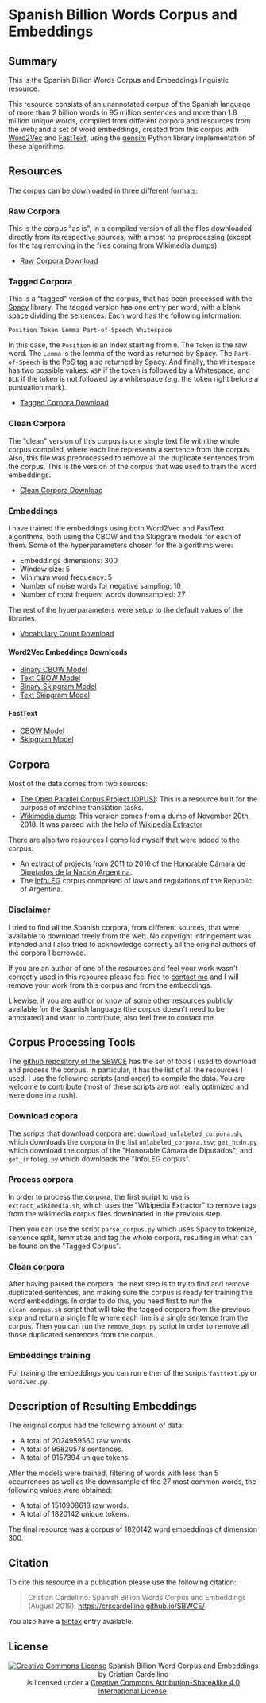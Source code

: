 Spanish Billion Words Corpus and Embeddings
===========================================

Summary
-------

This is the Spanish Billion Words Corpus and Embeddings linguistic resource.

This resource consists of an unannotated corpus of the Spanish language of
more than 2 billion words in 95 million sentences and more than 1.8 million
unique words, compiled from different corpora and resources from the web; and
a set of word embeddings, created from this corpus with
[Word2Vec](https://code.google.com/p/word2vec/) and
[FastText](https://fasttext.cc/), using the
[gensim](https://radimrehurek.com/gensim/) Python library implementation of
these algorithms.

Resources
---------

The corpus can be downloaded in three different formats:

### Raw Corpora

This is the corpus "as is", in a compiled version of all the files downloaded
directly from its respective sources, with almost no preprocessing (except
for the tag removing in the files coming from Wikimedia dumps).

- [Raw Corpora Download](https://cs.famaf.unc.edu.ar/~ccardellino/SBWCE/sbwce.raw.tar.bz2)

### Tagged Corpora

This is a "tagged" version of the corpus, that has been processed with the
[Spacy](https://spacy.io/) library. The tagged version has one entry per
word, with a blank space dividing the sentences. Each word has the following
information:

    Position Token Lemma Part-of-Speech Whitespace

In this case, the `Position` is an index starting from `0`. The `Token` is
the raw word. The `Lemma` is the lemma of the word as returned by Spacy. The
`Part-of-Speech` is the PoS tag also returned by Spacy. And finally, the
`Whitespace` has two possible values: `WSP` if the token is followed by a
Whitespace, and `BLK` if the token is not followed by a whitespace (e.g. the
token right before a puntuation mark).

- [Tagged Corpora Download](https://cs.famaf.unc.edu.ar/~ccardellino/SBWCE/sbwce.tagged.tar.bz2)

### Clean Corpora

The "clean" version of this corpus is one single text file with the whole
corpus compiled, where each line represents a sentence from the corpus. Also,
this file was preprocessed to remove all the duplicate sentences from the
corpus. This is the version of the corpus that was used to train the word
embeddings.

- [Clean Corpora Download](https://cs.famaf.unc.edu.ar/~ccardellino/SBWCE/sbwce.clean.txt.bz2)

### Embeddings

I have trained the embeddings using both Word2Vec and FastText algorithms,
both using the CBOW and the Skipgram models for each of them. Some of the
hyperparameters chosen for the algorithms were:

- Embeddings dimensions: 300
- Window size: 5
- Minimum word frequency: 5
- Number of noise words for negative sampling: 10
- Number of most frequent words downsampled: 27

The rest of the hyperparameters were setup to the default values of the
libraries.

- [Vocabulary Count Download](https://cs.famaf.unc.edu.ar/~ccardellino/SBWCE/SBW-vocabulary-min5.txt)

#### Word2Vec Embeddings Downloads

- [Binary CBOW Model](https://cs.famaf.unc.edu.ar/~ccardellino/SBWCE/SBW-vectors-300-min5-cbow.bin.gz)
- [Text CBOW Model](https://cs.famaf.unc.edu.ar/~ccardellino/SBWCE/SBW-vectors-300-min5-cbow.txt.bz2)
- [Binary Skipgram Model](https://cs.famaf.unc.edu.ar/~ccardellino/SBWCE/SBW-vectors-300-min5-skipgram.bin.gz)
- [Text Skipgram Model](https://cs.famaf.unc.edu.ar/~ccardellino/SBWCE/SBW-vectors-300-min5-skipgram.txt.bz2)

#### FastText

- [CBOW Model](https://cs.famaf.unc.edu.ar/~ccardellino/SBWCE/SBW-vectors-300-min5-cbow-fasttext.model.tar.bz2)
- [Skipgram Model](https://cs.famaf.unc.edu.ar/~ccardellino/SBWCE/SBW-vectors-300-min5-skipgram-fasttext.model.tar.bz2)


Corpora
-------

Most of the data comes from two sources:

- [The Open Parallel Corpus Project (OPUS)](http://opus.nlpl.eu/): This is a
  resource built for the purpose of machine translation tasks.
- [Wikimedia dump](https://dumps.wikimedia.org/): This version comes from a
  dump of November 20th, 2018. It was parsed with the help of [Wikipedia
  Extractor](http://medialab.di.unipi.it/wiki/Wikipedia_Extractor)

There are also two resources I compiled myself that were added to the corpus:

- An extract of projects from 2011 to 2016 of the [Honorable Cámara de
  Diputados de la Nación Argentina](https://www.hcdn.gob.ar/).
- The [InfoLEG](http://www.infoleg.gob.ar/) corpus comprised of laws and
  regulations of the Republic of Argentina.

### Disclaimer

I tried to find all the Spanish corpora, from different sources, that were
available to download freely from the web. No copyright infringement was
intended and I also tried to acknowledge correctly all the original authors of
the corpora I borrowed.

If you are an author of one of the resources and feel your work wasn't
correctly used in this resource please feel free to [contact
me](mailto:ccardellino@unc.edu.ar) and I will remove your work from this corpus
and from the embeddings.

Likewise, if you are author or know of some other resources publicly available
for the Spanish language (the corpus doesn't need to be annotated) and want to
contribute, also feel free to contact me.

Corpus Processing Tools
-----------------------

The [github repository of the SBWCE](https://github.com/crscardellino/sbwce) has
the set of tools I used to download and process the corpus. In particular, it has
the list of all the resources I used. I use the following scripts (and order)
to compile the data. You are welcome to contribute (most of these scripts are
not really optimized and were done in a rush).

### Download copora

The scripts that download corpora are: `download_unlabeled_corpora.sh`, which
downloads the corpora in the list `unlabeled_corpora.tsv`; `get_hcdn.py`
which download the corpus of the "Honorable Cámara de Diputados"; and
`get_infoleg.py` which downloads the "InfoLEG corpus".

### Process corpora

In order to process the corpora, the first script to use is
`extract_wikimedia.sh`, which uses the "Wikipedia Extractor" to remove tags
from the wikimedia corpus files downloaded in the previous step.

Then you can use the script `parse_corpus.py` which uses Spacy to tokenize,
sentence split, lemmatize and tag the whole corpora, resulting in what can be
found on the "Tagged Corpus".

### Clean corpora

After having parsed the corpora, the next step is to try to find and remove
duplicated sentences, and making sure the corpus is ready for training the
word embeddings. In order to do this, you need first to run the
`clean_corpus.sh` script that will take the tagged corpora from the previous
step and return a single file where each line is a single sentence from the
corpus. Then you can run the `remove_dups.py` script in order to remove all
those duplicated sentences from the corpus.

### Embeddings training

For training the embeddings you can run either of the scripts `fasttext.py` or
`word2vec.py`.

Description of Resulting Embeddings
-----------------------------------

The original corpus had the following amount of data:

* A total of 2024959560 raw words.
* A total of 95820578 sentences.
* A total of 9157394 unique tokens.

After the models were trained, filtering of words with less than 5
occurrences as well as the downsample of the 27 most common words, the
following values were obtained:

* A total of 1510908618 raw words.
* A total of 1820142 unique tokens.

The final resource was a corpus of 1820142 word embeddings of dimension 300.

Citation
--------

To cite this resource in a publication please use the following citation:

> Cristian Cardellino: Spanish Billion Words Corpus and Embeddings (August
> 2019), https://crscardellino.github.io/SBWCE/

You also have a [bibtex](cite.bib) entry available.

License
-------

<div style="text-align: center;">
<a rel="license" href="http://creativecommons.org/licenses/by-sa/4.0/"><img
alt="Creative Commons License" style="border-width:0"
src="https://i.creativecommons.org/l/by-sa/4.0/88x31.png" /></a>
<span
xmlns:dct="http://purl.org/dc/terms/" property="dct:title">Spanish Billion Word
Corpus and Embeddings</span>
by <span xmlns:cc="http://creativecommons.org/ns#"
property="cc:attributionName">Cristian Cardellino</span><br />
is licensed under a <a
rel="license" href="http://creativecommons.org/licenses/by-sa/4.0/">Creative
Commons Attribution-ShareAlike 4.0 International License</a>.
</div>
